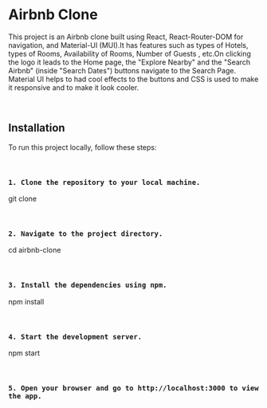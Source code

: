 # Airbnb Clone

This project is an Airbnb clone built using React, React-Router-DOM for navigation, and Material-UI (MUI).It has features such as types of Hotels, types of Rooms, Availability of Rooms, Number of Guests , etc.On clicking the logo it leads to the Home page, the "Explore Nearby" and the "Search Airbnb" (inside "Search Dates")  buttons navigate to the Search Page. Material UI helps to had cool effects to the buttons and CSS is used to make it responsive and to make it look cooler.

<br>

## Installation

To run this project locally, follow these steps:

<br>

### `1. Clone the repository to your local machine.`

git clone <repository-url>

<br>

### `2. Navigate to the project directory.`

cd airbnb-clone

<br>

### `3. Install the dependencies using npm.`

npm install

<br>

### `4. Start the development server.`

npm start

<br>

### `5. Open your browser and go to http://localhost:3000 to view the app.`

